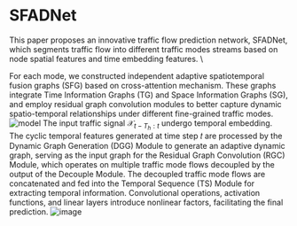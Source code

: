 # SFADNet
This paper proposes an innovative traffic flow prediction
network, SFADNet, which segments traffic flow into different traffic modes streams based on node
spatial features and time embedding features. \\

For each mode, we constructed independent adaptive
spatiotemporal fusion graphs (SFG) based on cross-attention mechanism. These graphs integrate Time
Information Graphs (TG) and Space Information Graphs (SG), and employ residual graph convolution
modules to better capture dynamic spatio-temporal relationships under different fine-grained traffic
modes.
![model](https://github.com/MeiWu2/SFADNet/assets/101339621/746dad2d-f802-417d-a2fa-b12a9fdd5170)
The input traffic signal $\mathcal{X}_{t-T_h:t}$
undergo temporal embedding. The cyclic temporal features
generated at time step 𝑡 are processed by the Dynamic Graph
Generation (DGG) Module to generate an adaptive dynamic
graph, serving as the input graph for the Residual Graph
Convolution (RGC) Module, which operates on multiple
traffic mode flows decoupled by the output of the Decouple
Module. The decoupled traffic mode flows are concatenated and fed into the Temporal Sequence (TS) Module for
extracting temporal information. Convolutional operations,
activation functions, and linear layers introduce nonlinear
factors, facilitating the final prediction.
![image](https://github.com/MeiWu2/SFADNet/assets/101339621/bac0c7ce-b4c6-4794-91ed-8041125f43ab)

